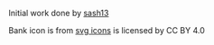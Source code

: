 
Initial work done by [sash13](https://github.com/sash13)

Bank icon is from [svg icons](https://www.onlinewebfonts.com/icon) is licensed by CC BY 4.0